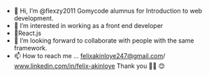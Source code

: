 - 👋 Hi, I’m @flexzy2011
 Gomycode alumnus for Introduction to web development. 
- 👀 I’m interested in working as a front end developer 
- 🌱React.js 
- 💞️ I’m looking forward to collaborate with people with the same framework.
- 📫 How to reach me ... felixakinloye247@gmail.com/ www.linkedin.com/in/felix-akinloye
Thank you 🙏🏾 😊
<!---
flexzy2011/flexzy2011 is a ✨ special ✨ repository because its `README.md` (this file) appears on your GitHub profile.

